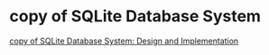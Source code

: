 # copy of SQLite Database System

[copy of SQLite Database System: Design and Implementation](https://cstack.github.io/db_tutorial/parts/part1.html)
